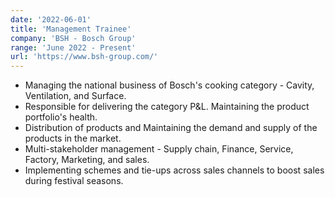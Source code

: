 ```yaml
---
date: '2022-06-01'
title: 'Management Trainee'
company: 'BSH - Bosch Group'
range: 'June 2022 - Present'
url: 'https://www.bsh-group.com/'
---
```


- Managing the national business of Bosch's cooking category - Cavity, Ventilation, and Surface.
- Responsible for delivering the category P&L. Maintaining the product portfolio's health.
- Distribution of products and Maintaining the demand and supply of the products in the market.
- Multi-stakeholder management - Supply chain, Finance, Service, Factory, Marketing, and sales.
- Implementing schemes and tie-ups across sales channels to boost sales during festival seasons.
